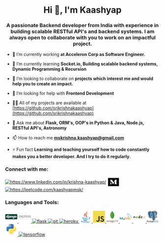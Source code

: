 <h1 align="center">Hi 👋, I'm Kaashyap</h1>
<h3 align="center">A passionate Backend developer from India with experience in building scalable RESTful API's and backend systems. I am always open to collaborate with you to work on an impactful project.</h3>

- 🔭 I’m currently working **at Acceleron Corp as Software Engineer.**

- 🌱 I’m currently learning **Socket.io, Building scalable backend systems, Dynamic Programming & Recursion**

- 👯 I’m looking to collaborate on **projects which interest me and would help you to create an impact.**

- 🤝 I’m looking for help with **Frontend Development**

- 👨‍💻 All of my projects are available at [https://github.com/srikrishnakaashyap](https://github.com/srikrishnakaashyap)

- 💬 Ask me about **Flask, ORM's, OOP's in Python & Java, Node.js, RESTful API's, Astronomy**

- 📫 How to reach me **mskrishna.kaashyap@gmail.com**

- ⚡ Fun fact **Learning and teaching yourself how to code constantly makes you a better developer. And I try to do it regularly.**



<h3 align="left">Connect with me:</h3>
<p align="left">
<a href="https://linkedin.com/in/https://www.linkedin.com/in/krishna-kaashyap/" target="blank"><img align="center" src="https://raw.githubusercontent.com/peterthehan/peterthehan/master/assets/linkedin.svg" alt="https://www.linkedin.com/in/krishna-kaashyap/" height="30" width="40" /></a>
<a href="https://medium.com/@mskrishna.kaashyap" target="blank"><img align="center" src="https://raw.githubusercontent.com/ionic-team/ionicons/8c2a507fcff2cb5f2edff60357ffd7feb70bb987/src/svg/logo-medium.svg" alt="@mskrishna.kaashyap" height="30" width="40" /></a>
<a href="https://www.leetcode.com/https://leetcode.com/kaashyapmsk/" target="blank"><img align="center" src="https://raw.githubusercontent.com/simple-icons/simple-icons/2f55a5696c3df837997fe19722954c5c52b0e8cc/icons/leetcode.svg" alt="https://leetcode.com/kaashyapmsk/" height="30" width="40" /></a>
</p>



<h3 align="left">Languages and Tools:</h3>
<p align="left"> <a href="https://www.djangoproject.com/" target="_blank"> <img src="https://raw.githubusercontent.com/devicons/devicon/master/icons/django/django-original.svg" alt="django" width="40" height="40"/> </a> <a href="https://expressjs.com" target="_blank"> <img src="https://raw.githubusercontent.com/devicons/devicon/master/icons/express/express-original-wordmark.svg" alt="express" width="40" height="40"/> </a> <a href="https://flask.palletsprojects.com/" target="_blank"> <img src="https://www.vectorlogo.zone/logos/pocoo_flask/pocoo_flask-icon.svg" alt="flask" width="40" height="40"/> </a> <a href="https://git-scm.com/" target="_blank"> <img src="https://www.vectorlogo.zone/logos/git-scm/git-scm-icon.svg" alt="git" width="40" height="40"/> </a> <a href="https://heroku.com" target="_blank"> <img src="https://www.vectorlogo.zone/logos/heroku/heroku-icon.svg" alt="heroku" width="40" height="40"/> </a> <a href="https://www.java.com" target="_blank"> <img src="https://raw.githubusercontent.com/devicons/devicon/master/icons/java/java-original.svg" alt="java" width="40" height="40"/> </a> <a href="https://developer.mozilla.org/en-US/docs/Web/JavaScript" target="_blank"> <img src="https://raw.githubusercontent.com/devicons/devicon/master/icons/javascript/javascript-original.svg" alt="javascript" width="40" height="40"/> </a> <a href="https://www.mongodb.com/" target="_blank"> <img src="https://raw.githubusercontent.com/devicons/devicon/master/icons/mongodb/mongodb-original-wordmark.svg" alt="mongodb" width="40" height="40"/> </a> <a href="https://www.mysql.com/" target="_blank"> <img src="https://raw.githubusercontent.com/devicons/devicon/master/icons/mysql/mysql-original-wordmark.svg" alt="mysql" width="40" height="40"/> </a> <a href="https://nodejs.org" target="_blank"> <img src="https://raw.githubusercontent.com/devicons/devicon/master/icons/nodejs/nodejs-original-wordmark.svg" alt="nodejs" width="40" height="40"/> </a> <a href="https://www.postgresql.org" target="_blank"> <img src="https://raw.githubusercontent.com/devicons/devicon/master/icons/postgresql/postgresql-original-wordmark.svg" alt="postgresql" width="40" height="40"/> </a> <a href="https://www.python.org" target="_blank"> <img src="https://raw.githubusercontent.com/devicons/devicon/master/icons/python/python-original.svg" alt="python" width="40" height="40"/> </a> <a href="https://www.tensorflow.org" target="_blank"> <img src="https://www.vectorlogo.zone/logos/tensorflow/tensorflow-icon.svg" alt="tensorflow" width="40" height="40"/> </a> </p>
